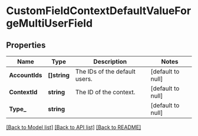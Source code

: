 # CustomFieldContextDefaultValueForgeMultiUserField

## Properties
Name | Type | Description | Notes
------------ | ------------- | ------------- | -------------
**AccountIds** | **[]string** | The IDs of the default users. | [default to null]
**ContextId** | **string** | The ID of the context. | [default to null]
**Type_** | **string** |  | [default to null]

[[Back to Model list]](../README.md#documentation-for-models) [[Back to API list]](../README.md#documentation-for-api-endpoints) [[Back to README]](../README.md)

